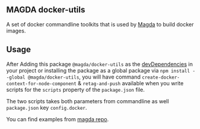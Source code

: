 ## MAGDA docker-utils

A set of docker commandline toolkits that is used by [Magda](https://magda.io/) to build docker images.

## Usage

After Adding this package `@magda/docker-utils` as the [devDependencies](https://docs.npmjs.com/specifying-dependencies-and-devdependencies-in-a-package-json-file) in your project or installing the package as a global package via `npm install --global @magda/docker-utils`, you will have command `create-docker-context-for-node-component` & `retag-and-push` available when you write scripts for the `scripts` property of the `package.json` file.

The two scripts takes both parameters from commandline as well `package.json` key `config.docker`.

You can find examples from [magda repo](https://github.com/magda-io/magda).
